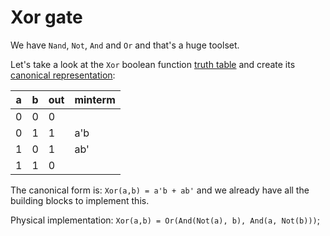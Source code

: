 # Xor gate

We have `Nand`, `Not`, `And` and `Or` and that's a huge toolset.

Let's take a look at the `Xor` boolean function [truth table](https://en.wikipedia.org/wiki/Truth_table)
and create its [canonical representation](https://en.wikipedia.org/wiki/Canonical_normal_form):

| a   | b   | out | minterm |
|-----|-----|-----|--------|
| 0   | 0   | 0   |        |
| 0   | 1   | 1   | a'b    |
| 1   | 0   | 1   | ab'    |
| 1   | 1   | 0   |        |

The canonical form is: `Xor(a,b) = a'b + ab'` and we already have all the building blocks to implement this.

Physical implementation: `Xor(a,b) = Or(And(Not(a), b), And(a, Not(b)))`;

